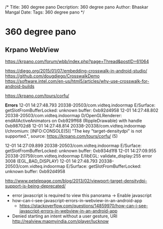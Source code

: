 /*
Title: 360 degree pano
Decription: 360 degree pano
Author: Bhaskar Mangal
Date: 
Tags: 360 degree pano
*/

# 360 degree pano

## Krpano WebView
https://krpano.com/forum/wbb/index.php?page=Thread&postID=61064

https://diego.org/2015/01/07/embedding-crosswalk-in-android-studio/
https://github.com/dougdiego/CrosswalkDemo
https://software.intel.com/en-us/html5/articles/why-use-crosswalk-for-android-builds


https://krpano.com/tours/corfu/

**Errors**
12-01 14:27:48.793 20338-20503/com.vidteq.indoormap E/Surface: getSlotFromBufferLocked: unknown buffer: 0xb92d4958
12-01 14:27:48.802 20338-20503/com.vidteq.indoormap D/OpenGLRenderer: endAllActiveAnimators on 0xb929ff68 (RippleDrawable) with handle 0xb98702d8
12-01 14:27:48.814 20338-20338/com.vidteq.indoormap I/chromium: [INFO:CONSOLE(5)] "The key "target-densitydpi" is not supported.", source: https://krpano.com/tours/corfu/ (5)

12-01 14:27:09.899 20338-20503/com.vidteq.indoormap E/Surface: getSlotFromBufferLocked: unknown buffer: 0xb934d1f8
12-01 14:27:09.955 20338-20759/com.vidteq.indoormap E/libEGL: validate_display:255 error 3008 (EGL_BAD_DISPLAY)
12-01 14:27:48.793 20338-20503/com.vidteq.indoormap E/Surface: getSlotFromBufferLocked: unknown buffer: 0xb92d4958

http://www.petelepage.com/blog/2013/02/viewport-target-densitydpi-support-is-being-deprecated/

* error javascript is required to view this panorama -> Enable javascript
* how-can-i-see-javascript-errors-in-webview-in-an-android-app
  - https://stackoverflow.com/questions/14859970/how-can-i-see-javascript-errors-in-webview-in-an-android-app
* Denied starting an intent without a user gesture, URI http://realview.mapmyindia.com/player/lucknow
